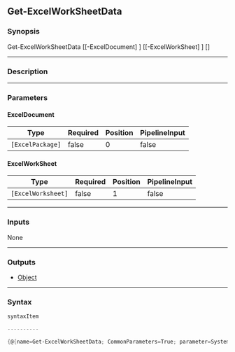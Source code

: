 Get-ExcelWorkSheetData
----------------------

### Synopsis

Get-ExcelWorkSheetData [[-ExcelDocument] <ExcelPackage>] [[-ExcelWorkSheet] <ExcelWorksheet>] [<CommonParameters>]

---

### Description

---

### Parameters
#### **ExcelDocument**

|Type            |Required|Position|PipelineInput|
|----------------|--------|--------|-------------|
|`[ExcelPackage]`|false   |0       |false        |

#### **ExcelWorkSheet**

|Type              |Required|Position|PipelineInput|
|------------------|--------|--------|-------------|
|`[ExcelWorksheet]`|false   |1       |false        |

---

### Inputs
None

---

### Outputs
* [Object](https://learn.microsoft.com/en-us/dotnet/api/System.Object)

---

### Syntax
```PowerShell
syntaxItem
```
```PowerShell
----------
```
```PowerShell
{@{name=Get-ExcelWorkSheetData; CommonParameters=True; parameter=System.Object[]}}
```
